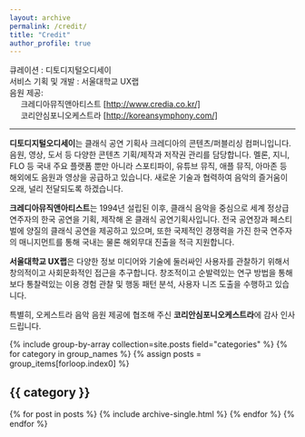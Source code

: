 ```yaml
---
layout: archive
permalink: /credit/
title: "Credit"
author_profile: true
---
```


<!-- 클래식 메이트는 서울대학교 UX랩과 클래식 공연 기획사 크레디아가 공동으로 개발한 스마트 스피커 서비스입니다. 

모든 음원은 크레디아가 제공합니다. -->

<!-- <figure>
  <center><img src="{{ '/assets/images/land-logo.png' | relative_url }}" alt="fork Minimal Mistakes" width="100"></center>
</figure>
 -->
<!-- 
> 서울대학교 UX 랩 :
> 대화형 서비스에 최적화된 대화 플로우 디자인 및 사용자 중심적인 요소에 기반한 서비스 개발

> 크레디아 : 
> 클래식 음악의 대중화에 맞춘 전문적인 콘텐츠 기획 및 양질의 음원 제공

 -->
큐레이션 : 디토디지털오디세이 <br>
서비스 기획 및 개발 : 서울대학교 UX랩 <br>
음원 제공: <br>
&nbsp;&nbsp;&nbsp;&nbsp; 크레디아뮤직앤아티스트 [http://www.credia.co.kr/] <br>
&nbsp;&nbsp;&nbsp;&nbsp; 코리안심포니오케스트라 [http://koreansymphony.com/]

---

**디토디지털오디세이**는 클래식 공연 기획사 크레디아의 콘텐츠/퍼블리싱 컴퍼니입니다. 음원, 영상, 도서 등 다양한 콘텐츠 기획/제작과 저작권 관리를 담당합니다. 멜론, 지니, FLO 등 국내 주요 플랫폼 뿐만 아니라 스포티파이, 유튜브 뮤직, 애플 뮤직, 아마존 등 해외에도 음원과 영상을 공급하고 있습니다. 새로운 기술과 협력하여 음악의 즐거움이 오래, 널리 전달되도록 하겠습니다.

**크레디아뮤직앤아티스트**는 1994년 설립된 이후, 클래식 음악을 중심으로 세계 정상급 연주자의 한국 공연을 기획, 제작해 온 클래식 공연기획사입니다. 전국 공연장과 페스티벌에 양질의 클래식 공연을 제공하고 있으며, 또한 국제적인 경쟁력을 가진 한국 연주자의 매니지먼트를 통해 국내는 물론 해외무대 진출을 적극 지원합니다.

**서울대학교 UX랩**은 다양한 정보 미디어와 기술에 둘러싸인 사용자를 관찰하기 위해서 창의적이고 사회문화적인 접근을 추구합니다. 창조적이고 순발력있는 연구 방법을 통해 보다 통찰력있는 이용 경험 관찰 및 행동 패턴 분석, 사용자 니즈 도출을 수행하고 있습니다.

특별히, 오케스트라 음악 음원 제공에 협조해 주신 **코리안심포니오케스트라**에 감사 인사 드립니다. 

<!-- <figure>
  <center><img src="{{ '/assets/images/credia.png' | relative_url }}" alt="fork Minimal Mistakes" width="100"></center>
</figure> -->

{% include group-by-array collection=site.posts field="categories" %}
{% for category in group_names %}
  {% assign posts = group_items[forloop.index0] %}
  <h2 id="{{ category | slugify }}" class="archive__subtitle">{{ category }}</h2>
  {% for post in posts %}
    {% include archive-single.html %}
  {% endfor %}
{% endfor %}
